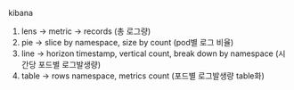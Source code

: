 kibana

1. lens -> metric -> records (총 로그량)
2. pie -> slice by namespace, size by count (pod별 로그 비율)
3. line -> horizon timestamp, vertical count, break down by namespace (시간당 포드별 로그발생량)
4. table -> rows namespace, metrics count (포드별 로그발생량 table화)
